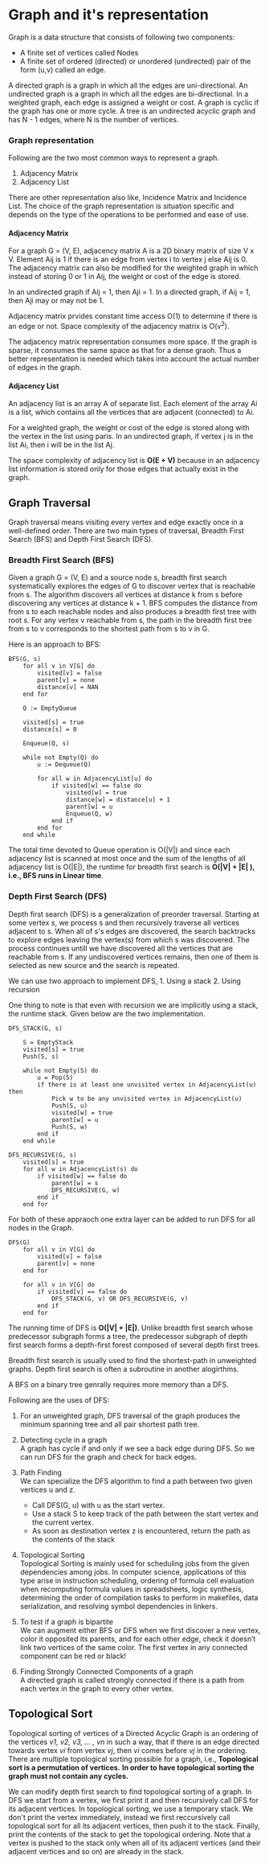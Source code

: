 # Graph and it's representation

Graph is a data structure that consists of following two components:
- A finite set of vertices called Nodes
- A finite set of ordered (directed) or unordered (undirected) pair of the form (u,v) called an edge. 

A directed graph is a graph in which all the edges are uni-directional. An undirected graph is a graph in which all the 
edges are bi-directional. In a weighted graph, each edge is assigned a weight or cost. A graph is cyclic if the graph 
has one or more cycle. A tree is an undirected acyclic graph and has N - 1 edges, where N is the number of vertices.

### Graph representation
Following are the two most common ways to represent a graph.

1. Adjacency Matrix
2. Adjacency List

There are other representation also like, Incidence Matrix and Incidence List. The choice of the graph representation is 
situation specific and depends on the type of the operations to be performed and ease of use.

#### Adjacency Matrix
For a graph G = (V, E), adjacency matrix A is a 2D binary matrix of size V x V. Element Aij is 1 if there is an edge
from vertex i to vertex j else Aij is 0. The adjacency matrix can also be modified for the weighted graph in which 
instead of storing 0 or 1 in Aij, the weight or cost of the edge is stored.

In an undirected graph if Aij = 1, then Aji = 1. In a directed graph, if Aij = 1, then Aji may or may not be 1.

Adjacency matrix prvides constant time access O(1) to determine if there is an edge or not. Space complexity of the 
adjacency matrix is O(v<sup>2</sup>). 

The adjacency matrix representation consumes more space. If the graph is sparse, it consumes the same space as that for 
a dense graoh. Thus a better representation is needed which takes into account the actual number of edges in the graph.

#### Adjacency List
An adjacency list is an array A of separate list. Each element of the array Ai is a list, which contains all the
vertices that are adjacent (connected) to Ai.

For a weighted graph, the weight or cost of the edge is stored along with the vertex in the list using paris. In an 
undirected graph, if vertex j is in the list Ai, then i will be in the list Aj.

The space complexity of adjacency list is **O(E + V)** because in an adjacency list information is stored only for those
edges that actually exist in the graph.


## Graph Traversal
Graph traversal means visiting every vertex and edge exactly once in a well-defined order. There are two main types of 
traversal, Breadth First Search (BFS) and Depth First Search (DFS).

### Breadth First Search (BFS)
Given a graph G = (V, E) and a source node s, breadth first search systematically explores the edges of G to discover 
vertex that is reachable from s. The algorithm discovers all vertices at distance k from s before discovering any 
vertices at distance k + 1. BFS computes the distance from from s to each reachable nodes and also produces a breadth
first tree with root s. For any vertex v reachable from s, the path in the breadth first tree from s to v corresponds 
to the shortest path from s to v in G.

Here is an approach to BFS:
```
BFS(G, s)
	for all v in V[G] do
		visited[v] = false
		parent[v] = none
		distance[v] = NAN
	end for

	Q := EmptyQueue

	visited[s] = true
	distance[s] = 0

	Enqueue(Q, s)

	while not Empty(Q) do
		u := Dequeue(Q)

		for all w in AdjacencyList[u] do
			if visited[w] == false do
				visited[w] = true
				distance[w] = distance[u] + 1
				parent[w] = u
				Enqueue(Q, w)
			end if
		end for
	end while

```
The total time devoted to Queue operation is O(|V|) and since each adjacency list is scanned at most once and the sum 
of the lengths of all adjacency list is O(|E|), the runtime for breadth first search is **O(|V| + |E| ), i.e., BFS 
runs in Linear time**.

### Depth First Search (DFS)
Depth first search (DFS) is a generalization of preorder traversal. Starting at some vertex *s*, we process s and then 
recursively traverse all vertices adjacent to s. When all of s's edges are discovered, the search backtracks to explore
edges leaving the vertex(s) from which s was discovered. The process continues untill we have discovered all the 
vertices that are reachable from s. If any undiscovered vertices remains, then one of them is selected as new source 
and the search is repeated. 

We can use two approach to implement DFS, 1. Using a stack 2. Using recursion 

One thing to note is that even with recursion we are implicitly using a stack, the runtime stack. Given below are the 
two implementation.

```
DFS_STACK(G, s)

	S = EmptyStack
	visited[s] = true
	Push(S, s)

	while not Empty(S) do
		u = Pop(S)
		if there is at least one unvisited vertex in AdjacencyList(u) then
			Pick w to be any unvisited vertex in AdjacencyList(u)
			Push(S, u)
			visited[w] = true
			parent[w] = u
			Push(S, w)
		end if
	end while

```

```
DFS_RECURSIVE(G, s)
	visited[s] = true
	for all w in AdjacencyList(s) do
		if visited[w] == false do
			parent[w] = s
			DFS_RECURSIVE(G, w)
		end if
	end for
```
For both of these appraoch one extra layer can be added to run DFS for all nodes in the Graph.

```
DFS(G)
	for all v in V[G] do
		visited[v] = false
		parent[v] = none
	end for

	for all v in V[G] do
		if visited[v] == false do
			DFS_STACK(G, v) OR DFS_RECURSIVE(G, v)
		end if
	end for
```

The running time of DFS is **O(|V| + |E|)**. Unlike breadth first search whose predecessor subgraph forms a tree, the 
predecessor subgraph of depth first search forms a depth-first forest composed of several depth first trees.

Breadth first search is usually used to find the shortest-path in unweighted graphs. Depth first search is often a 
subroutine in another alogirthms.

A BFS on a binary tree genrally requires more memory than a DFS.

Following are the uses of DFS:
1. For an unweighted graph, DFS traversal of the graph produces the minimum spanning tree and all pair shortest path tree.

2. Detecting cycle in a graph  
A graph has cycle if and only if we see a back edge during DFS. So we can run DFS for the graph and check for back edges. 

3. Path Finding  
We can specialize the DFS algorithm to find a path between two given vertices u and z.
	- Call DFS(G, u) with u as the start vertex.
	- Use a stack S to keep track of the path between the start vertex and the current vertex.
	- As soon as destination vertex z is encountered, return the path as the contents of the stack 

4. Topological Sorting  
Topological Sorting is mainly used for scheduling jobs from the given dependencies among jobs. In computer science, 
applications of this type arise in instruction scheduling, ordering of formula cell evaluation when recomputing formula 
values in spreadsheets, logic synthesis, determining the order of compilation tasks to perform in makefiles, data 
serialization, and resolving symbol dependencies in linkers. 

5. To test if a graph is bipartite  
We can augment either BFS or DFS when we first discover a new vertex, color it opposited its parents, and for each other 
edge, check it doesn’t link two vertices of the same color. The first vertex in any connected component can be red or black! 

6. Finding Strongly Connected Components of a graph  
A directed graph is called strongly connected if there is a path from each vertex in the graph to every other vertex. 


## Topological Sort
Topological sorting of vertices of a Directed Acyclic Graph is an ordering of the vertices *v1, v2, v3, ... , vn* in 
such a way, that if there is an edge directed towards vertex *vi* from vertex *vj*, then *vi* comes before *vj* in the 
ordering.  
There are multiple topological sorting possible for a graph, i.e., **Topological sort is a permutation of vertices.**
**In order to have topological sorting the graph must not contain any cycles.** 

We can modify depth first search to find topological sorting of a graph. In DFS we start from a vertex, we first print 
it and then recursively call DFS for its adjacent vertices. In topological sorting, we use a temporary stack. We don't
print the vertex immediately, instead we first reccursively call topological sort for all its adjacent vertices, then 
push it to the stack. Finally, print the contents of the stack to get the topological ordering. Note that a vertex is 
pushed to the stack only when all of its adjacent vertices (and their adjacent vertices and so on) are already in the
stack.


